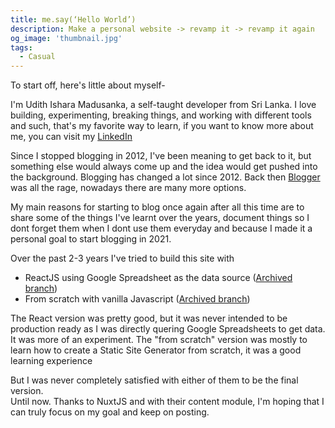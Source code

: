 ```yaml
---
title: me.say(‘Hello World’)
description: Make a personal website -> revamp it -> revamp it again
og_image: 'thumbnail.jpg'
tags:
  - Casual
---
```


<v-img src="thumbnail.jpg" alt="Project Thumbnail containing a code preview"></v-img>

To start off, here's little about myself-

I'm Udith Ishara Madusanka, a self-taught developer from Sri Lanka. I love building, experimenting, breaking things, and working with different tools and such, that's my favorite way to learn, if you want to know more about me, you can visit my [LinkedIn](https://www.linkedin.com/in/udithishara)

Since I stopped blogging in 2012, I've been meaning to get back to it, but something else would always come up and the idea would get pushed into the background. Blogging has changed a lot since 2012. Back then [Blogger](https://blogger.com) was all the rage, nowadays there are many more options.

My main reasons for starting to blog once again after all this time are to share some of the things I've learnt over the years, document things so I dont forget them when I dont use them everyday and because I made it a personal goal to start blogging in 2021.

Over the past 2-3 years I've tried to build this site with
 - ReactJS using Google Spreadsheet as the data source ([Archived branch](https://github.com/udithishara/udith.is/tree/reactjs-archived))
 - From scratch with vanilla Javascript ([Archived branch](https://github.com/udithishara/udith.is/tree/Custom-SSG-from-scratch))

The React version was pretty good, but it was never intended to be production ready as I was directly quering Google Spreadsheets to get data. It was more of an experiment. The "from scratch" version was mostly to learn how to create a Static Site Generator from scratch, it was a good learning experience

But I was never completely satisfied with either of them to be the final version.  
Until now. Thanks to NuxtJS and with their content module, I'm hoping that I can truly focus on my goal and keep on posting.
